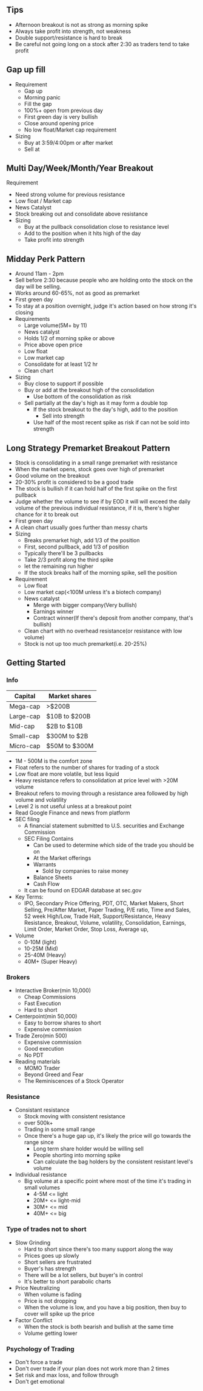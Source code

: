 ## Tips
* Afternoon breakout is not as strong as morning spike
* Always take profit into strength, not weakness
* Double support/resistance is hard to break
* Be careful not going long on a stock after 2:30 as traders tend to take profit

## Gap up fill
* Requirement
	* Gap up
	* Morning panic
	* Fill the gap
	* 100%+ open from previous day
	* First green day is very bullish
	* Close around opening price
	* No low float/Market cap requirement
* Sizing
	* Buy at 3:59/4:00pm or after market
	* Sell at 
## Multi Day/Week/Month/Year Breakout
Requirement
* Need strong  volume for previous resistance
* Low float / Market cap
* News Catalyst
* Stock breaking out and consolidate above resistance
* Sizing
	* Buy at the pullback consolidation close to resistance level
	* Add to the position when it hits high of the day
	* Take profit into strength

## Midday Perk Pattern
* Around 11am - 2pm
* Sell before 2:30 because people who are holding onto the stock on the day will be selling.
* Works around 60-65%, not as good as premarket
* First green day
* To stay at a position overnight, judge it's action based on how strong it's closing
* Requirements
	* Large volume(5M+ by 11)
	* News catalyst
	* Holds 1/2 of morning spike or above
	* Price above open price
	* Low float
	* Low market cap
	* Consolidate for at least 1/2 hr
	* Clean chart
* Sizing
	* Buy close to support if possible
	* Buy or add at the breakout high of the consolidation
		* Use bottom of the consolidation as risk
	* Sell partially at the day's high as it may form a double top
		* If the stock breakout to the day's high, add to the position
			* Sell into strength
		* Use half of the most recent spike as risk if can not be sold into strength

## Long Strategy Premarket Breakout Pattern
* Stock is consolidating in a small range premarket with resistance
* When the market opens, stock goes over high of premarket
* Good volume on the breakout
* 20-30% profit is considered to be a good trade
* The stock is bullish if it can hold half of the first spike on the first pullback
* Judge whether the volume to see if by EOD it will will exceed the daily volume of the previous individual resistance, if it is, there's higher chance for it to break out
* First green day
* A clean chart usually goes further than messy charts
* Sizing
	* Breaks premarket high, add 1/3 of the position
	* First, second pullback, add 1/3 of position
	* Typically there'll be 3 pullbacks
	* Take 2/3 profit along the third spike
	* let the remaining run higher
	* If the stock breaks half of the morning spike, sell the position
* Requirement
	* Low float
	* Low market cap(<100M unless it's a biotech company)
	* News catalyst
		* Merge with bigger company(Very bullish)
		* Earnings winner
		* Contract winner(If there's deposit from another company, that's bullish)
	* Clean chart with no overhead resistance(or resistance with low volume)
	* Stock is not up too much premarket(i.e. 20-25%)


## Getting Started
### Info
|Capital|Market shares|
|--|--|
| Mega-cap | >$200B|
| Large-cap | $10B to $200B|
| Mid-cap | $2B to $10B|
| Small-cap | $300M to $2B|
| Micro-cap | $50M to $300M|
* 1M - 500M is the comfort zone
* Float refers to the number of shares for trading of a stock
* Low float are more volatile, but less liquid
* Heavy resistance refers to consolidation at price level with >20M volume
* Breakout refers to moving through a resistance area followed by high volume and volatility
* Level 2 is not useful unless at a breakout point
* Read Google Finance and news from platform
* SEC filing
	* A financial statement submitted to U.S. securities and Exchange Commission
	* SEC Filing Contains
		* Can be used to determine which side of the trade you should be on
		* At the Market offerings
		* Warrants
			* Sold by companies to raise money
		* Balance Sheets
		* Cash Flow
	* It can be found on EDGAR database at sec.gov
* Key Terms:
	* IPO, Secondary Price Offering, PDT, OTC, Market Makers, Short Selling, Pre/After Market, Paper Trading, P/E ratio, Time and Sales, 52 week High/Low, Trade Halt, Support/Resistance, Heavy Resistance, Breakout, Volume, volatility, Consolidation, Earnings, Limit Order, Market Order, Stop Loss, Average up, 
* Volume
	* 0-10M (light)
	* 10-25M (Mid)
	* 25-40M (Heavy)
	* 40M+ (Super Heavy)

### Brokers
* Interactive Broker(min 10,000)
	* Cheap Commissions
	* Fast Execution
	* Hard to short
* Centerpoint(min 50,000)
	* Easy to borrow shares to short
	* Expensive commission
* Trade Zero(min 500)
	* Expensive commission
	* Good execution
	* No PDT
* Reading materials
	* MOMO Trader
	* Beyond Greed and Fear
	* The Reminiscences of a Stock Operator

### Resistance
* Consistant resistance
	* Stock moving with consistent resistance
	* over 500k+
	* Trading in some small range
	* Once there's a huge gap up, it's likely the price will go towards the range since
		* Long term share holder would be willing sell
		* People shorting into morning spike
		* Can calculate the bag holders by the consistent resistant level's volume
* Individual resistance
	* Big volume at a specific point where most of the time it's trading in small volumes
		* 4-5M  <= light
		* 20M+  <= light-mid
		* 30M+  <= mid
		* 40M+  <= big

### Type of trades not to short
* Slow Grinding
	* Hard to short since there's too many support along the way
	* Prices goes up slowly
	* Short sellers are frustrated
	* Buyer's has strength
	* There will be a lot sellers, but buyer's in control
	* It's better to short parabolic charts
* Price Neutralizing
	* When volume is fading
	* Price is not dropping
	* When the volume is low, and you have a big position, then buy to cover will spike up the price
* Factor Conflict
	* When the stock is both bearish and bullish at the same time
	* Volume getting lower

### Psychology of Trading
* Don't force a trade
* Don't over trade if your plan does not work more than 2 times
* Set risk and max loss, and follow through
* Don't get emotional


<!--stackedit_data:
eyJoaXN0b3J5IjpbLTIxNzE4MzU4LC0xMzQwNTI4NDk5LDE5NT
IzMjgzNjgsLTM3NDQzOTA1Myw1MDE2MDM3OTIsLTYzNTc4Mzcy
NiwtMjA4OTU2NjY0NCwtMTQwODU4NTcwLC0xMjMzOTYxOTY2LD
MyMTE2MTIwMSwtODQxMDc3ODAsOTcwODQzMTg5LDIwNDIyOTUz
OCw3MzYxODI5OTUsMTkyNDU1OTg5LDYyNDIwMDQ4NSwtODkxOD
I0MzIxLDU3NTg4Njk2Miw1ODc4NzU4OTUsODUyODczMzkxXX0=

-->
